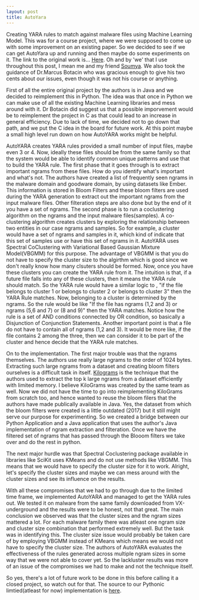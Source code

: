 ```yaml
---
layout: post
title: AutoYara
---
```


Creating YARA rules to match against malware files using Machine Learning Model. This was for a course project, where we were supposed to come up with some improvement on an existing paper. So we decided to see if we can get AutoYara up and running and then maybe do some experiments on it. The link to the original work is... [Here](https://github.com/NeuromorphicComputationResearchProgram/AutoYara). Oh and by 'we' that I use throughout this post, I mean me and my friend [Soumya](https://github.com/Soumyajyotidutta). We also took the guidance of Dr.Marcus Botacin who was gracious enough to give his two cents about our issues, even though it was not his course or anything. 

First of all the entire original project by the authors is in Java and we decided to reimplement this in Python. The idea was that once in Python we can make use of all the existing Machine Learning libraries and mess around with it. Dr Botacin did suggest us that a possible imporvement would be to reimplement the project in C as that could lead to an increase in general efficiency. Due to lack of time, we decided not to go down that path, and we put the C idea in the board for future work. At this point maybe a small high level run down on how AutoYARA works might be helpful.

AutoYARA creates YARA rules provided a small number of input files, maybe even 3 or 4. Now, ideally these files should be from the same family so that the system would be able to identify common unique patterns and use that to build the YARA rule. The first phase that it goes through is to extract important ngrams from these files. How do you identify what's important and what's not. The authors have created a list of frequently seen ngrams in the malware domain and goodware domain, by using datasets like Ember. This information is stored in Bloom Filters and these bloom filters are used during the YARA generation to extract out the important ngrams from the input malware files. Other filteration steps are also done but by the end of it you have a set of ngrams. The second phase is to run a coclustering algorithm on the ngrams and the input malware files(samples). A co-clustering algorithm creates clusters by exploring the relationship between two entities in our case ngrams and samples. So for example, a cluster would have a set of ngrams and samples in it, which kind of indicate that this set of samples use or have this set of ngrams in it. AutoYARA uses Spectral CoClustering with Variational Based Gaussian Mixture Model(VBGMM) for this purpose. The advantage of VBGMM is that you do not have to specify the cluster size to the algirthm which is good since we don't really know how many clsuters should be formed. Now, once you have these clusters you can create the YARA rule from it. The intuition is that, if a future file falls into any of these clusters, then it means the YARA rule should match. So the YARA rule would have a similar logic to , "if the file belongs to cluster 1 or belongs to cluster 2 or belongs to cluster 3" then the YARA Rule matches. Now, belonging to a cluster is determined by the ngrams. So the rule would be like "If the file has ngrams (1,2 and 3) or ngrams (5,6 and 7) or (8 and 9)" then the YARA matches. Notice how the rule is a set of AND conditions connected by OR condition, so basically a Disjunction of Conjunction Statements. Another important point is that a file do not have to contain all of ngrams (1,2 and 3). It would be more like, if the file contains 2 among the three, then we can consider it to be part of the cluster and hence decide that the YARA rule matches.

On to the implementation. The first major trouble was that the ngrams themselves. The authors use really large ngrams to the order of 1024 bytes. Extracting such large ngrams from a dataset and creating bloom filters ourselves is a difficult task in itself. [Kilograms](https://github.com/NeuromorphicComputationResearchProgram/KiloGrams) is the technique that the authors used to extract the top k large ngrams from a dataset efficiently with limited memory. I believe KiloGrams was created by the same team as well. Now we did not have the time to go into reimplementing KiloGrams from scratch too, and hence wanted to reuse the bloom filers that the authors have made publically available in Java. Yes, the dataset from which the bloom filters were created is a little outdated (2017) but it still might serve our purpose for experimenting. So we created a bridge between our Python Application and a Java application that uses the author's Java implementation of ngram extraction and filteration. Once we have the filtered set of ngrams that has passed through the Blooom filters we take over and do the rest in python.

The next major hurdle was that Spectral Coclustering package available in libraries like SciKit uses KMeans and do not use methods like VBGMM. This means that we would have to specify the cluster size for it to work. Alright, let's specify the cluster sizes and maybe we can mess around with the cluster sizes and see its influence on the results. 

With all these compromises that we had to go through due to the limited time frame, we implemented AutoYARA and managed to get the YARA rules out. We tested it on malware from the same family downloaded from VX-underground and the results were to be honest, not that great. The main conclusion we observed was that the cluster sizes and the ngram sizes mattered a lot. For each malware family there was atleast one ngram size and cluster size combination that performed extremely well. But the task was in identifying this. The cluster size issue would probably be taken care of by employing VBGMM instead of KMeans which means we would not have to specify the cluster size. The authors of AutoYARA evaluates the effectiveness of the rules generated across multiple ngram sizes in some way that we were not able to cover yet. So the lackluster results was more of an issue of the compromises we had to make and not the technique itself.

So yes, there's a lot of future work to be done in this before calling it a closed project, so watch out for that. The source to our Pythonic limtied(atleast for now) implementation is [here](https://github.com/sid-38/autoyara).




